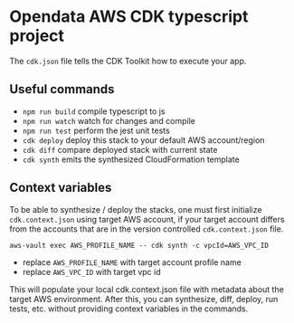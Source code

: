 # Opendata AWS CDK typescript project

The `cdk.json` file tells the CDK Toolkit how to execute your app.

## Useful commands

 * `npm run build`   compile typescript to js
 * `npm run watch`   watch for changes and compile
 * `npm run test`    perform the jest unit tests
 * `cdk deploy`      deploy this stack to your default AWS account/region
 * `cdk diff`        compare deployed stack with current state
 * `cdk synth`       emits the synthesized CloudFormation template

## Context variables

To be able to synthesize / deploy the stacks, one must first initialize `cdk.context.json` using target AWS account, if your target account differs from the accounts that are in the version controlled `cdk.context.json` file.

`aws-vault exec AWS_PROFILE_NAME -- cdk synth -c vpcId=AWS_VPC_ID`

* replace `AWS_PROFILE_NAME` with target account profile name
* replace `AWS_VPC_ID` with target vpc id

This will populate your local cdk.context.json file with metadata about the target AWS environment. After this, you can synthesize, diff, deploy, run tests, etc. without providing context variables in the commands.
